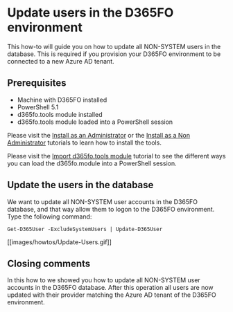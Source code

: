 ﻿# **Update users in the D365FO environment**

This how-to will guide you on how to update all NON-SYSTEM users in the database. This is required if you provision your D365FO environment to be connected to a new Azure AD tenant.

## **Prerequisites**
* Machine with D365FO installed
* PowerShell 5.1
* d365fo.tools module installed
* d365fo.tools module loaded into a PowerShell session

Please visit the [Install as an Administrator](https://github.com/d365collaborative/d365fo.tools/wiki/Tutorial-Install-Administrator) or the [Install as a Non Administrator](https://github.com/d365collaborative/d365fo.tools/wiki/Tutorial-Install-Non-Administrator) tutorials to learn how to install the tools.

Please visit the [Import d365fo.tools module](https://github.com/d365collaborative/d365fo.tools/wiki/Tutorial-Import-Module) tutorial to see the different ways you can load the d365fo.module into a PowerShell session.

## **Update the users in the database**
We want to update all NON-SYSTEM user accounts in the D365FO database, and that way allow them to logon to the D365FO environment. Type the following command:

```
Get-D365User -ExcludeSystemUsers | Update-D365User
```

[[images/howtos/Update-Users.gif]]

## **Closing comments**
In this how to we showed you how to update all NON-SYSTEM user accounts in the D365FO database. After this operation all users are now updated with their provider matching the Azure AD tenant of the D365FO environment.